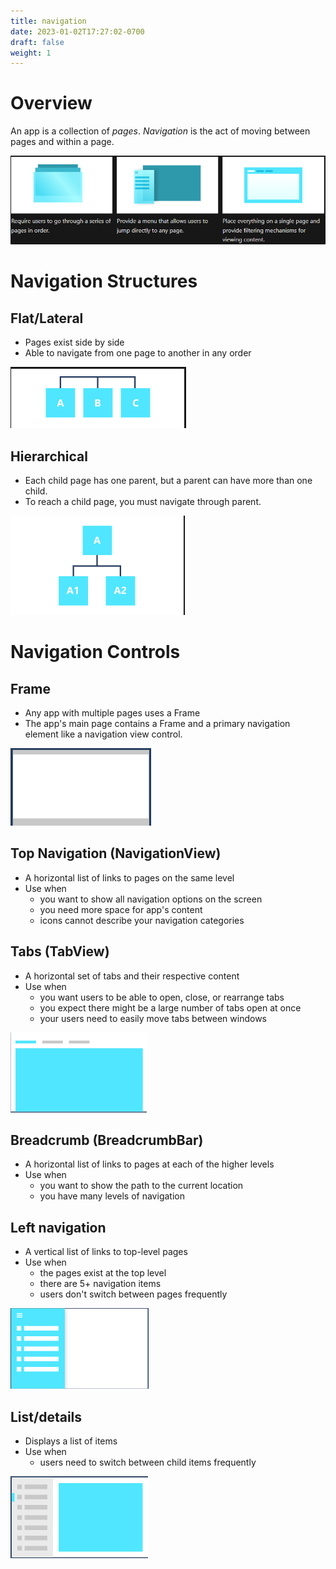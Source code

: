 ```yaml
---
title: navigation
date: 2023-01-02T17:27:02-0700
draft: false
weight: 1
---
```

# Overview
An app is a collection of *pages*. *Navigation* is the act of moving between pages and within a page.

![](./DESIGN_Navigation-image1.png)

# Navigation Structures
## Flat/Lateral
- Pages exist side by side
- Able to navigate from one page to another in any order  

![](./DESIGN_Navigation-image3.png)

## Hierarchical
- Each child page has one parent, but a parent can have
more than one child.
- To reach a child page, you must navigate through parent.  

![](./DESIGN_Navigation-image2.png)

# Navigation Controls
## Frame
- Any app with multiple pages uses a Frame
- The app's main page contains a Frame and a primary navigation
element like a navigation view control.  

![](./DESIGN_Navigation-image4.png)

## Top Navigation (NavigationView)
- A horizontal list of links to pages on the same level
- Use when
  - you want to show all navigation options on the screen
  - you need more space for app's content
  - icons cannot describe your navigation categories

## Tabs (TabView)
- A horizontal set of tabs and their respective content
- Use when
  - you want users to be able to open, close, or rearrange tabs
  - you expect there might be a large number of tabs open at once
  - your users need to easily move tabs between windows  

![](./DESIGN_Navigation-image5.png)

## Breadcrumb (BreadcrumbBar)
- A horizontal list of links to pages at each of the higher levels
- Use when
  - you want to show the path to the current location
  - you have many levels of navigation

## Left navigation
- A vertical list of links to top-level pages
- Use when
  - the pages exist at the top level
  - there are 5+ navigation items
  - users don't switch between pages frequently  

![](./DESIGN_Navigation-image6.png)

## List/details
- Displays a list of items
- Use when
  - users need to switch between child items frequently  

![](./DESIGN_Navigation-image7.png)
